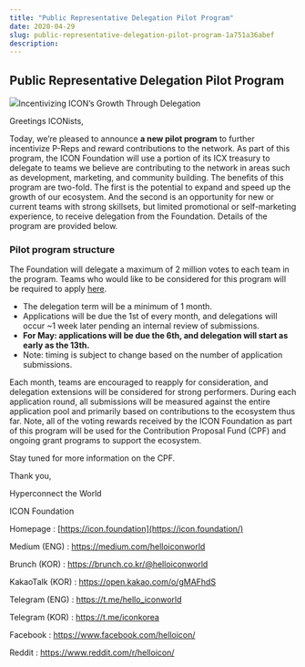 ```yaml
---
title: "Public Representative Delegation Pilot Program"
date: 2020-04-29
slug: public-representative-delegation-pilot-program-1a751a36abef
description:
---
```


## Public Representative Delegation Pilot Program

![](https://cdn-images-1.medium.com/max/800/1*ttw7s09l-ROnonrwIgN5ew.png)Incentivizing ICON’s Growth Through Delegation

Greetings ICONists,

Today, we’re pleased to announce **a new pilot program** to further incentivize P-Reps and reward contributions to the network. As part of this program, the ICON Foundation will use a portion of its ICX treasury to delegate to teams we believe are contributing to the network in areas such as development, marketing, and community building. The benefits of this program are two-fold. The first is the potential to expand and speed up the growth of our ecosystem. And the second is an opportunity for new or current teams with strong skillsets, but limited promotional or self-marketing experience, to receive delegation from the Foundation. Details of the program are provided below.

### Pilot program structure

The Foundation will delegate a maximum of 2 million votes to each team in the program. Teams who would like to be considered for this program will be required to apply [here](https://docs.google.com/forms/d/e/1FAIpQLSd1znePvZnRcJJz2PWC_pKvuvN8FfszHBuBDaz_1JC13FEgfA/viewform).

* The delegation term will be a minimum of 1 month.
* Applications will be due the 1st of every month, and delegations will occur ~1 week later pending an internal review of submissions.
* **For May: applications will be due the 6th, and delegation will start as early as the 13th.**
* Note: timing is subject to change based on the number of application submissions.

Each month, teams are encouraged to reapply for consideration, and delegation extensions will be considered for strong performers. During each application round, all submissions will be measured against the entire application pool and primarily based on contributions to the ecosystem thus far. Note, all of the voting rewards received by the ICON Foundation as part of this program will be used for the Contribution Proposal Fund (CPF) and ongoing grant programs to support the ecosystem.

Stay tuned for more information on the CPF.

Thank you,

Hyperconnect the World

ICON Foundation

Homepage : [https://icon.foundation](https://icon.foundation/)

Medium (ENG) : <https://medium.com/helloiconworld>

Brunch (KOR) : <https://brunch.co.kr/@helloiconworld>

KakaoTalk (KOR) : <https://open.kakao.com/o/gMAFhdS>

Telegram (ENG) : <https://t.me/hello_iconworld>

Telegram (KOR) : <https://t.me/iconkorea>

Facebook : <https://www.facebook.com/helloicon/>

Reddit : <https://www.reddit.com/r/helloicon/>

